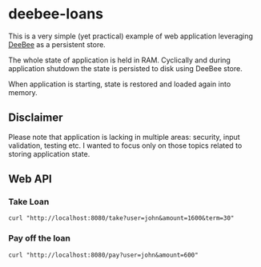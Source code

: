 # deebee-loans

This is a very simple (yet practical) example of web application
leveraging [DeeBee](https://github.com/jacekolszak/deebee) as a persistent store.

The whole state of application is held in RAM. Cyclically and during application shutdown the state is persisted to disk
using DeeBee store.

When application is starting, state is restored and loaded again into memory.

## Disclaimer

Please note that application is lacking in multiple areas: security, input validation, testing etc. I wanted to focus
only on those topics related to storing application state.

## Web API

### Take Loan

```shell
curl "http://localhost:8080/take?user=john&amount=1600&term=30"
```

### Pay off the loan

```shell
curl "http://localhost:8080/pay?user=john&amount=600"
``` 
